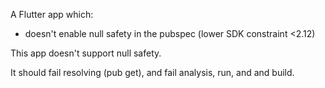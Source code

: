 A Flutter app which:
- doesn't enable null safety in the pubspec (lower SDK constraint <2.12)

This app doesn't support null safety.

It should fail resolving (pub get), and fail analysis, run, and and build.

